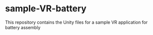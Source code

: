 # sample-VR-battery
This repository contains the Unity files for a sample VR application for battery assembly
